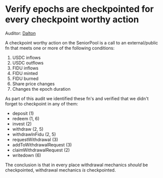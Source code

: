 # Verify epochs are checkpointed for every checkpoint worthy action

Auditor: [Dalton](https://github.com/daltyboy11)

A checkpoint worthy action on the SeniorPool is a call to an external/public fn that
meets one or more of the following conditions:

1. USDC inflows
2. USDC outflows
3. FIDU inflows
4. FIDU minted
5. FIDU burned
6. Share price changes
7. Changes the epoch duration

As part of this audit we identified these fn's and verified that we didn't forget to checkpoint
in any of them:

- deposit (1)
- redeem (1, 6)
- invest (2)
- withdraw (2, 5)
- withdrawInFidu (2, 5)
- requestWithdrawal (3)
- addToWithdrawalRequest (3)
- claimWithdrawalRequest (2)
- writedown (6)

The conclusion is that in every place withdrawal mechanics _should_ be checkpointed, withdrawal
mechanics _is_ checkpointed.
